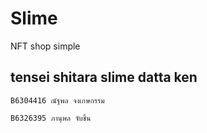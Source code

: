 # Slime

NFT shop simple

## tensei shitara slime datta ken 

```
B6304416 ณัฐพล จงเกษกรรม
```
```
B6326395 ภานุพล จับชิ้น
```
